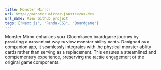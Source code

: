 ```yaml
---
title: Monster Mirror
url: http://monster-mirror.janstevens.dev
url_name: View Github project
tags: ["Next.js", "Panda-CSS", "Boardgame"]
---
```


Monster Mirror enhances your Gloomhaven boardgame journey by providing a convenient way to view monster ability cards. Designed as a companion app, it seamlessly integrates with the physical monster ability cards rather than serving as a replacement. This ensures a streamlined and complementary experience, preserving the tactile engagement of the original game components.
